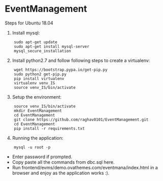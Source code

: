 # EventManagement
Steps for Ubuntu 18.04

1. Install mysql:
  ```ubuntu
      sudo apt-get update
      sudo apt-get install mysql-server
      mysql_secure_installation
  ```
  2. Install python2.7 and follow following steps to create a virtualenv:
  ```ubuntu
      wget https://bootstrap.pypa.io/get-pip.py
      sudo python2 get-pip.py
      pip install virtualenv
      virtualenv venv_IS
      source venv_IS/bin/activate
  ```
  3. Setup the environment:
  ```ubuntu
      source venv_IS/bin/activate
      mkdir EventManagement
      cd EventManagement
      git clone https://github.com/raghav0101/EventManagement.git
      cd EventManagement
      pip install -r requirements.txt
  ```
  4. Running the application:
  ```ubuntu
      mysql -u root -p
  ```
  - Enter password if prompted.
  - Copy paste all the commands from dbc.sql here.
  - Run frontend/evms/demo.ovathemes.com/eventmana/index.html in a browser and enjoy as the application works :).
  
